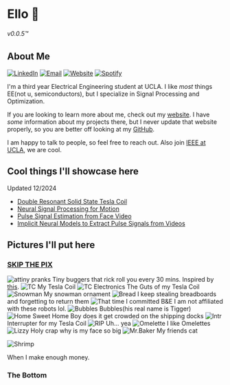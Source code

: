 # Ello 🦇
###### v0.0.5™️

## About Me

[![LinkedIn](https://img.shields.io/badge/LinkedIn-0077B5?style=flat-square&logo=linkedin&logoColor=white)](https://www.linkedin.com/in/sanjitsarda/)
[![Email](https://img.shields.io/badge/Email-D14836?style=flat-square&logo=gmail&logoColor=white)](mailto:sanjitsarda4@gmail.com)
[![Website](https://img.shields.io/badge/Website-FF5722?style=flat-square&logo=google-chrome&logoColor=white)](https://sanjitsarda.com/)
[![Spotify](https://img.shields.io/badge/Spotify-1ED760?style=flat-square&logo=spotify&logoColor=white)](https://open.spotify.com/user/5bc0pbn945ysud6gky5r0uic9)


I'm a third year Electrical Engineering student at UCLA. I like *most* things EE(not u, semiconductors), but I specialize in Signal Processing and Optimization. 

If you are looking to learn more about me, check out my [website](https://sanjitsarda.com/). I have *some* information about my projects there, but I never update that website properly, so you are better off looking at my [GitHub](https://github.com/Sanjit1).

I am happy to talk to people, so feel free to reach out. Also join [IEEE at UCLA](https://discord.gg/UHjbHfpw76), we are cool.


## Cool things I'll showcase here
Updated 12/2024
 - [Double Resonant Solid State Tesla Coil](https://hackaday.io/project/196356-drsstc-1)
 - [Neural Signal Processing for Motion](https://github.com/Sanjit1/NSP-ECE-189-Kao)
 - [Pulse Signal Estimation from Face Video](https://github.com/Sanjit1/PPG-ECE-189-Kadambi)
 - [Implicit Neural Models to Extract Pulse Signals from Videos](https://implicitppg.github.io/)

## Pictures I'll put here
### [SKIP THE PIX](#the-bottom)
![attiny pranks](./media/attiny%20pranks.jpg)
Tiny buggers that rick roll you every 30 mins. Inspired by [this](https://hackaday.io/project/28657/instructions).
![TC](./media/TC.jpg)
My Tesla Coil
![TC Electronics](./media/TCelec.jpg)
The Guts of my Tesla Coil
![Snowman](./media/snowman.jpg)
My snowman ornament
![Bread](./media/bread.jpg)
I keep stealing breadboards and forgetting to return them
![That time I committed B&E](./media/b%20and%20e.jpg) I am not affiliated with these robots lol.
![Bubbles](./media/bubbles%201.jpg)
Bubbles(his real name is Tigger)
![Home Sweet Home](./media/home%20sweet%20home.jpg)
Boy does it get crowded on the shipping docks
![Intr](./media/intr.jpg)
Interrupter for my Tesla Coil
![RIP](./media/keto.jpeg)
Uh... yea
![Omelette](./media/lette.jpg)
I like Omelettes
![Lizzy](./media/lizzy.jpg)
Holy crap why is my face so big
![Mr.Baker](./media/mr.baker.jpg)
My friends cat

![Shrimp](./media/shrimp.jpg)

When I make enough money.

### The Bottom